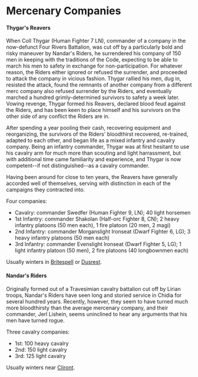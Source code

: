 # Mercenary Companies

#### Thygar's Reavers
When Coll Thygar (Human Fighter 7 LN), commander of a company in the now-defunct Four Rivers Battalion, was cut off by a particularly bold and risky maneuver by Nandar's Riders, he surrendered his company of 150 men in keeping with the traditions of the Code, expecting to be able to march his men to safety in exchange for non-participation. For whatever reason, the Riders either ignored or refused the surrender, and proceeded to attack the company in vicious fashion. Thygar rallied his men, dug in, resisted the attack, found the remnants of another company from a different merc company also refused surrender by the Riders, and eventually marched a hundred grimly-determined survivors to safety a week later. Vowing revenge, Thygar formed his Reavers, declared blood feud against the Riders, and has been keen to place himself and his survivors on the other side of any conflict the Riders are in.

After spending a year pooling their cash, recovering equipment and reorganizing, the survivors of the Riders' bloodthirst recovered, re-trained, adapted to each other, and began life as a mixed infantry and cavalry company. Being an infantry commander, Thygar was at first hesitant to use his cavalry arm for much more than scouting and light harrassment, but with additional time came familiarity and experience, and Thygar is now competent--if not distinguished--as a cavalry commander.
 
Having been around for close to ten years, the Reavers have generally accorded well of themselves, serving with distinction in each of the campaigns they contracted into.

Four companies:
* Cavalry: commander Swedfer (Human Fighter 9, LN); 40 light horsemen
* 1st Infantry: commander Shakolan (Half-orc Fighter 8, CN); 2 heavy infantry platoons (50 men each), 1 fire platoon (20 men, 2 magi)
* 2nd Infantry: commander Morganslight Ironseat (Dwarf Fighter 6, LG); 3 heavy infantry platoons (50 men each)
* 3rd Infantry: commander Evenslight Ironseat (Dwarf Fighter 5, LG); 1 light infantry platoon (50 men), 2 fire platoons (40 longbownmen each)

Usually winters in [Britespell](/Cities/Britespell.md) or [Dusrest](/Cities/Dusrest.md).

#### Nandar's Riders
Originally formed out of a Travesimian cavalry battalion cut off by Lirian troops, Nandar's Riders have seen long and storied service in Chidia for several hundred years. Recently, however, they seem to have turned much more bloodthirsty than the average mercenary company, and their commander, Jerl Lishein, seems uninclined to hear any arguments that his men have turned rogue.

Three cavalry companies:
* 1st: 100 heavy cavalry
* 2nd: 150 light cavalry
* 3rd: 125 light cavalry

Usually winters near [Cliront](/Cities/Cliront.md).
